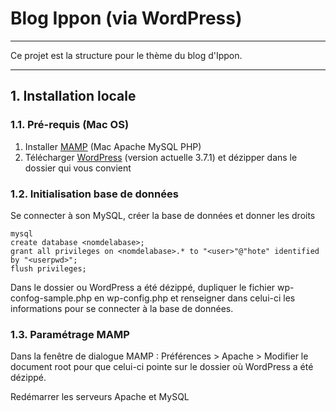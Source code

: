 # Blog Ippon (via WordPress)
***

Ce projet est la structure pour le thème du blog d'Ippon.

***

## 1. Installation locale

### 1.1. Pré-requis (Mac OS)

1. Installer [MAMP](http://www.mamp.info/en/downloads/index.html) (Mac Apache MySQL PHP)
2. Télécharger [WordPress](http://wordpress.org/download/) (version actuelle 3.7.1) et dézipper dans le dossier qui vous convient


### 1.2. Initialisation base de données

Se connecter à son MySQL, créer la base de données et donner les droits

	mysql
	create database <nomdelabase>;
	grant all privileges on <nomdelabase>.* to "<user>"@"hote" identified by "<userpwd>";
	flush privileges;

Dans le dossier ou WordPress a été dézippé, dupliquer le fichier wp-confog-sample.php en wp-config.php et renseigner dans celui-ci les informations pour se connecter à la base de données.

### 1.3. Paramétrage MAMP

Dans la fenêtre de dialogue MAMP : Préférences > Apache > Modifier le document root pour que celui-ci pointe sur le dossier où WordPress a été dézippé.

Redémarrer les serveurs Apache et MySQL


